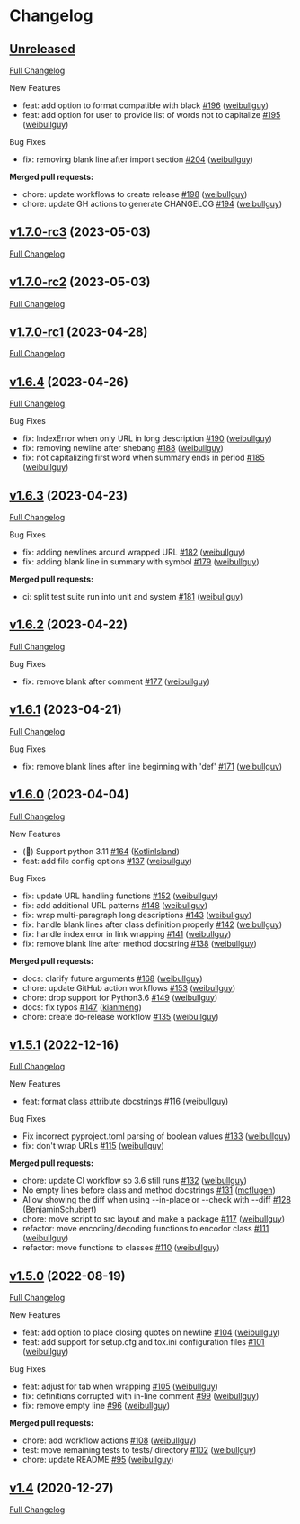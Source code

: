 # Changelog

## [Unreleased](https://github.com/PyCQA/docformatter/tree/HEAD)

[Full Changelog](https://github.com/PyCQA/docformatter/compare/v1.7.0-rc3...HEAD)

New Features

- feat: add option to format compatible with black [\#196](https://github.com/PyCQA/docformatter/pull/196) ([weibullguy](https://github.com/weibullguy))
- feat: add option for user to provide list of words not to capitalize [\#195](https://github.com/PyCQA/docformatter/pull/195) ([weibullguy](https://github.com/weibullguy))

Bug Fixes

- fix: removing blank line after import section [\#204](https://github.com/PyCQA/docformatter/pull/204) ([weibullguy](https://github.com/weibullguy))

**Merged pull requests:**

- chore: update workflows to create release [\#198](https://github.com/PyCQA/docformatter/pull/198) ([weibullguy](https://github.com/weibullguy))
- chore: update GH actions to generate CHANGELOG [\#194](https://github.com/PyCQA/docformatter/pull/194) ([weibullguy](https://github.com/weibullguy))

## [v1.7.0-rc3](https://github.com/PyCQA/docformatter/tree/v1.7.0-rc3) (2023-05-03)

[Full Changelog](https://github.com/PyCQA/docformatter/compare/v1.7.0-rc2...v1.7.0-rc3)

## [v1.7.0-rc2](https://github.com/PyCQA/docformatter/tree/v1.7.0-rc2) (2023-05-03)

[Full Changelog](https://github.com/PyCQA/docformatter/compare/v1.7.0-rc1...v1.7.0-rc2)

## [v1.7.0-rc1](https://github.com/PyCQA/docformatter/tree/v1.7.0-rc1) (2023-04-28)

[Full Changelog](https://github.com/PyCQA/docformatter/compare/v1.6.4...v1.7.0-rc1)

## [v1.6.4](https://github.com/PyCQA/docformatter/tree/v1.6.4) (2023-04-26)

[Full Changelog](https://github.com/PyCQA/docformatter/compare/v1.6.3...v1.6.4)

Bug Fixes

- fix: IndexError when only URL in long description [\#190](https://github.com/PyCQA/docformatter/pull/190) ([weibullguy](https://github.com/weibullguy))
- fix: removing newline after shebang [\#188](https://github.com/PyCQA/docformatter/pull/188) ([weibullguy](https://github.com/weibullguy))
- fix: not capitalizing first word when summary ends in period [\#185](https://github.com/PyCQA/docformatter/pull/185) ([weibullguy](https://github.com/weibullguy))

## [v1.6.3](https://github.com/PyCQA/docformatter/tree/v1.6.3) (2023-04-23)

[Full Changelog](https://github.com/PyCQA/docformatter/compare/v1.6.2...v1.6.3)

Bug Fixes

- fix: adding newlines around wrapped URL [\#182](https://github.com/PyCQA/docformatter/pull/182) ([weibullguy](https://github.com/weibullguy))
- fix: adding blank line in summary with symbol [\#179](https://github.com/PyCQA/docformatter/pull/179) ([weibullguy](https://github.com/weibullguy))

**Merged pull requests:**

- ci: split test suite run into unit and system [\#181](https://github.com/PyCQA/docformatter/pull/181) ([weibullguy](https://github.com/weibullguy))

## [v1.6.2](https://github.com/PyCQA/docformatter/tree/v1.6.2) (2023-04-22)

[Full Changelog](https://github.com/PyCQA/docformatter/compare/v1.6.1...v1.6.2)

Bug Fixes

- fix: remove blank after comment [\#177](https://github.com/PyCQA/docformatter/pull/177) ([weibullguy](https://github.com/weibullguy))

## [v1.6.1](https://github.com/PyCQA/docformatter/tree/v1.6.1) (2023-04-21)

[Full Changelog](https://github.com/PyCQA/docformatter/compare/v1.6.0...v1.6.1)

Bug Fixes

- fix: remove blank lines after line beginning with 'def' [\#171](https://github.com/PyCQA/docformatter/pull/171) ([weibullguy](https://github.com/weibullguy))

## [v1.6.0](https://github.com/PyCQA/docformatter/tree/v1.6.0) (2023-04-04)

[Full Changelog](https://github.com/PyCQA/docformatter/compare/v1.5.1...v1.6.0)

New Features

- \(🎁\) Support python 3.11 [\#164](https://github.com/PyCQA/docformatter/pull/164) ([KotlinIsland](https://github.com/KotlinIsland))
- feat: add file config options [\#137](https://github.com/PyCQA/docformatter/pull/137) ([weibullguy](https://github.com/weibullguy))

Bug Fixes

- fix: update URL handling functions [\#152](https://github.com/PyCQA/docformatter/pull/152) ([weibullguy](https://github.com/weibullguy))
- fix: add additional URL patterns [\#148](https://github.com/PyCQA/docformatter/pull/148) ([weibullguy](https://github.com/weibullguy))
- fix: wrap multi-paragraph long descriptions [\#143](https://github.com/PyCQA/docformatter/pull/143) ([weibullguy](https://github.com/weibullguy))
- fix: handle blank lines after class definition properly [\#142](https://github.com/PyCQA/docformatter/pull/142) ([weibullguy](https://github.com/weibullguy))
- fix: handle index error in link wrapping [\#141](https://github.com/PyCQA/docformatter/pull/141) ([weibullguy](https://github.com/weibullguy))
- fix: remove blank line after method docstring [\#138](https://github.com/PyCQA/docformatter/pull/138) ([weibullguy](https://github.com/weibullguy))

**Merged pull requests:**

- docs: clarify future arguments [\#168](https://github.com/PyCQA/docformatter/pull/168) ([weibullguy](https://github.com/weibullguy))
- chore: update GitHub action workflows [\#153](https://github.com/PyCQA/docformatter/pull/153) ([weibullguy](https://github.com/weibullguy))
- chore: drop support for Python3.6 [\#149](https://github.com/PyCQA/docformatter/pull/149) ([weibullguy](https://github.com/weibullguy))
- docs: fix typos [\#147](https://github.com/PyCQA/docformatter/pull/147) ([kianmeng](https://github.com/kianmeng))
- chore: create do-release workflow [\#135](https://github.com/PyCQA/docformatter/pull/135) ([weibullguy](https://github.com/weibullguy))

## [v1.5.1](https://github.com/PyCQA/docformatter/tree/v1.5.1) (2022-12-16)

[Full Changelog](https://github.com/PyCQA/docformatter/compare/v1.5.0...v1.5.1)

New Features

- feat: format class attribute docstrings [\#116](https://github.com/PyCQA/docformatter/pull/116) ([weibullguy](https://github.com/weibullguy))

Bug Fixes

- Fix incorrect pyproject.toml parsing of boolean values [\#133](https://github.com/PyCQA/docformatter/pull/133) ([weibullguy](https://github.com/weibullguy))
- fix: don't wrap URLs [\#115](https://github.com/PyCQA/docformatter/pull/115) ([weibullguy](https://github.com/weibullguy))

**Merged pull requests:**

- chore: update CI workflow so 3.6 still runs [\#132](https://github.com/PyCQA/docformatter/pull/132) ([weibullguy](https://github.com/weibullguy))
- No empty lines before class and method docstrings [\#131](https://github.com/PyCQA/docformatter/pull/131) ([mcflugen](https://github.com/mcflugen))
- Allow showing the diff when using --in-place or --check with --diff [\#128](https://github.com/PyCQA/docformatter/pull/128) ([BenjaminSchubert](https://github.com/BenjaminSchubert))
- chore: move script to src layout and make a package [\#117](https://github.com/PyCQA/docformatter/pull/117) ([weibullguy](https://github.com/weibullguy))
- refactor: move encoding/decoding functions to encodor class [\#111](https://github.com/PyCQA/docformatter/pull/111) ([weibullguy](https://github.com/weibullguy))
- refactor: move functions to classes [\#110](https://github.com/PyCQA/docformatter/pull/110) ([weibullguy](https://github.com/weibullguy))

## [v1.5.0](https://github.com/PyCQA/docformatter/tree/v1.5.0) (2022-08-19)

[Full Changelog](https://github.com/PyCQA/docformatter/compare/v1.4...v1.5.0)

New Features

- feat: add option to place closing quotes on newline [\#104](https://github.com/PyCQA/docformatter/pull/104) ([weibullguy](https://github.com/weibullguy))
- feat: add support for setup.cfg and tox.ini configuration files [\#101](https://github.com/PyCQA/docformatter/pull/101) ([weibullguy](https://github.com/weibullguy))

Bug Fixes

- feat: adjust for tab when wrapping [\#105](https://github.com/PyCQA/docformatter/pull/105) ([weibullguy](https://github.com/weibullguy))
- fix: definitions corrupted with in-line comment [\#99](https://github.com/PyCQA/docformatter/pull/99) ([weibullguy](https://github.com/weibullguy))
- fix: remove empty line [\#96](https://github.com/PyCQA/docformatter/pull/96) ([weibullguy](https://github.com/weibullguy))

**Merged pull requests:**

- chore: add workflow actions [\#108](https://github.com/PyCQA/docformatter/pull/108) ([weibullguy](https://github.com/weibullguy))
- test: move remaining tests to tests/ directory [\#102](https://github.com/PyCQA/docformatter/pull/102) ([weibullguy](https://github.com/weibullguy))
- chore: update README [\#95](https://github.com/PyCQA/docformatter/pull/95) ([weibullguy](https://github.com/weibullguy))

## [v1.4](https://github.com/PyCQA/docformatter/tree/v1.4) (2020-12-27)

[Full Changelog](https://github.com/PyCQA/docformatter/compare/v1.3.1...v1.4)



